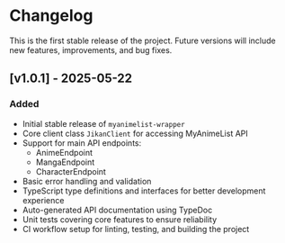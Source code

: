 # Changelog

This is the first stable release of the project. Future versions will include new features, improvements, and bug fixes.

## [v1.0.1] - 2025-05-22

### Added
- Initial stable release of `myanimelist-wrapper`
- Core client class `JikanClient` for accessing MyAnimeList API
- Support for main API endpoints:
  - AnimeEndpoint
  - MangaEndpoint
  - CharacterEndpoint
- Basic error handling and validation
- TypeScript type definitions and interfaces for better development experience
- Auto-generated API documentation using TypeDoc
- Unit tests covering core features to ensure reliability
- CI workflow setup for linting, testing, and building the project
